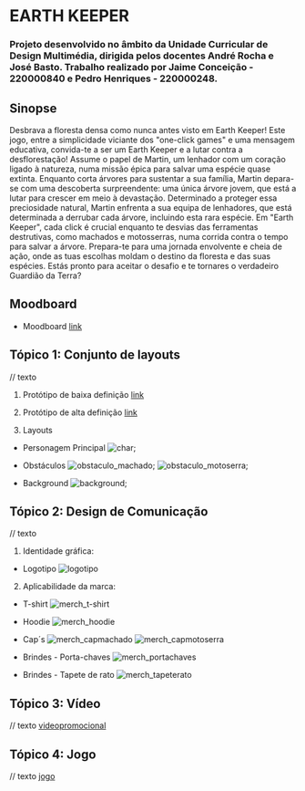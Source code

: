 # EARTH KEEPER
### Projeto desenvolvido no âmbito da Unidade Curricular de Design Multimédia, dirigida pelos docentes André Rocha e José Basto. Trabalho realizado por Jaime Conceição - 220000840 e Pedro Henriques - 220000248.

## Sinopse
Desbrava a floresta densa como nunca antes visto em Earth Keeper! Este jogo, entre a simplicidade viciante dos "one-click games" e uma mensagem educativa, convida-te a ser um Earth Keeper e a lutar contra a desflorestação! Assume o papel de Martin, um lenhador com um coração ligado à natureza, numa missão épica para salvar uma espécie quase extinta. Enquanto corta árvores para sustentar a sua família, Martin depara-se com uma descoberta surpreendente: uma única árvore jovem, que está a lutar para crescer em meio à devastação. Determinado a proteger essa preciosidade natural, Martin enfrenta a sua equipa de lenhadores, que está determinada a derrubar cada árvore, incluindo esta rara espécie. Em "Earth Keeper", cada click é crucial enquanto te desvias das ferramentas destrutivas, como machados e motosserras, numa corrida contra o tempo para salvar a árvore. Prepara-te para uma jornada envolvente e cheia de ação, onde as tuas escolhas moldam o destino da floresta e das suas espécies. Estás pronto para aceitar o desafio e te tornares o verdadeiro Guardião da Terra?

## Moodboard
- Moodboard
[link](https://pt.pinterest.com/petihenriques/one-click-game/?board_collab_inviter=True&invite_code=071472b8f97a409886b0af53202db170&inviter_user_id=885590851634344888)

## Tópico 1: Conjunto de layouts
// texto
1. Protótipo de baixa definição
[link](https://youtu.be/0SvJkbfCoRE)

2. Protótipo de alta definição
[link](https://youtu.be/q6ozkvQXaGU)

3. Layouts 
- Personagem Principal
![char](personagem.png);

- Obstáculos
![obstaculo_machado](machado.png);
![obstaculo_motoserra](motoserra.png);

- Background
![background]();

## Tópico 2: Design de Comunicação	
// texto
1. Identidade gráfica:
- Logotipo
![logotipo](logotipo.png)

2. Aplicabilidade da marca:
- T-shirt 
![merch_t-shirt](t-shirt_char.jpg)

- Hoodie
![merch_hoodie](hoodie.jpg)

- Cap´s
![merch_capmachado](cap_machado.jpg)
![merch_capmotoserra](cap_motoserra.jpg)

- Brindes - Porta-chaves
![merch_portachaves](porta-chaves.jpg)

- Brindes - Tapete de rato
![merch_tapeterato](tapete_rato.jpg)

## Tópico 3: Vídeo
// texto
[videopromocional](....)

## Tópico 4: Jogo
// texto
[jogo](....)
